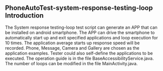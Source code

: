 PhoneAutoTest-system-response-testing-loop Introduction
---
The System response testing-loop test script can generate an APP that can be installed on android smartphone.
The APP can drive the smartphone to automatically start up and exit specified applications and loop execution for 10 times.
The application average starts up response speed will be recorded. Phone, Message, Camera and Gallery are chosen as the application examples.
Tester could also self-define the applications to be executed. The operation guide is in the file BaseAccessibilityService.java.
The number of loops can be modified in the file MainActivity.java.


